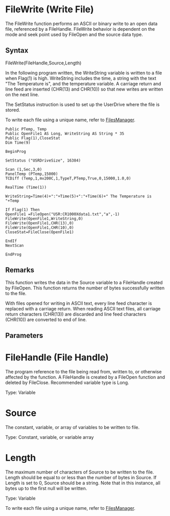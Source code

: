 # FileWrite (Write File)

The FileWrite function performs an ASCII or binary write to an open data file, referenced by a FileHandle. FileWrite behavior is dependent on the mode and seek point used by FileOpen and the source data type.

## Syntax

FileWrite(FileHandle,Source,Length)

In the following program written, the WriteString variable is written to a file when Flag(1) is high. WriteString includes the time, a string with the text "The Temperature is", and the temperature variable. A carriage return and line feed are inserted (CHR(13) and CHR(10)) so that new writes are written on the next line.

The SetStatus instruction is used to set up the UserDrive where the file is stored.

To write each file using a unique name, refer to [FilesManager](filesmanager2.md).

```
Public PTemp, Temp
Public OpenFile1 AS Long, WriteString AS String * 35
Public Flag(1),CloseStat
Dim Time(9)

BeginProg

SetStatus ("USRDriveSize", 16384)

Scan (1,Sec,3,0)
PanelTemp (PTemp,15000)
TCDiff (Temp,1,mv200C,1,TypeT,PTemp,True,0,15000,1.0,0)

RealTime (Time(1))

WriteString=Time(4)+":"+Time(5)+":"+Time(6)+" The Temperature is "+Temp

If Flag(1) Then
OpenFile1 =FileOpen("USR:CR1000Xdata1.txt","a",-1)
FileWrite(OpenFile1,WriteString,0)
FileWrite(OpenFile1,CHR(13),0)
FileWrite(OpenFile1,CHR(10),0)
CloseStat=FileClose(OpenFile1)

EndIf
NextScan

EndProg
```

## Remarks

This function writes the data in the Source variable to a FileHandle created by FileOpen. This function returns the number of bytes successfully written to the file.

With files opened for writing in ASCII text, every line feed character is replaced with a carriage return. When reading ASCII text files, all carriage return characters (CHR(13)) are discarded and line feed characters (CHR(10)) are converted to end of line.

## Parameters

# FileHandle (File Handle)

The program reference to the file being read from, written to, or otherwise affected by the function. A FileHandle is created by a FileOpen function and deleted by FileClose. Recommended variable type is Long.

Type: Variable

# Source

The constant, variable, or array of variables to be written to file.

Type: Constant, variable, or variable array

# Length

The maximum number of characters of Source to be written to the file. Length should be equal to or less than the number of bytes in Source. If Length is set to 0, Source should be a string. Note that in this instance, all bytes up to the first null will be written.

Type: Variable

To write each file using a unique name, refer to [FilesManager](filesmanager2.md).

